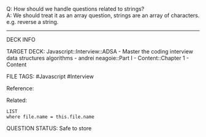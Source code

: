 Q: How should we handle questions related to strings?  
A: We should treat it as an array question, strings are an array of characters.  
e.g. reverse a string.
<!--ID: 1693659898136-->

---

DECK INFO

TARGET DECK: Javascript::Interview::ADSA - Master the coding interview data structures algorithms - andrei neagoie::Part I - Content::Chapter 1 - Content

FILE TAGS: #Javascript #Interview

Reference:

Related:

```dataview
LIST
where file.name = this.file.name
```


QUESTION STATUS: Safe to store